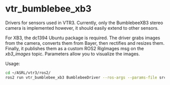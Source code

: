 # vtr_bumblebee_xb3

Drivers for sensors used in VTR3.
Currently, only the BumblebeeXB3 stereo camera is implemented however, it should easily extend to other sensors.

For XB3, the dc1394 Ubuntu package is required.
The driver grabs images from the camera, converts them from Bayer, then rectifies and resizes them.
Finally, it publishes them as a custom ROS2 RigImages msg on the _xb3_images_ topic.
Parameters allow you to visualize the images.

Usage:

```bash
cd ~/ASRL/vtr3/ros2/
ros2 run vtr_bumblebee_xb3 BumblebeeDriver --ros-args --params-file src/vtr_bumblebee_xb3/param/XB3.yaml
```
